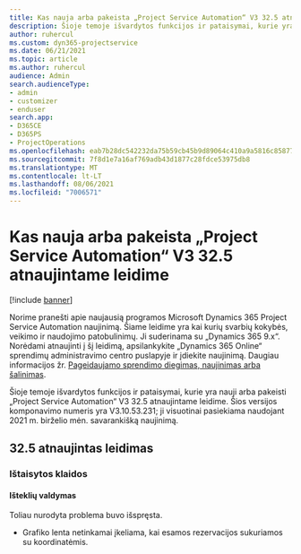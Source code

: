 ```yaml
---
title: Kas nauja arba pakeista „Project Service Automation“ V3 32.5 atnaujintame leidime
description: Šioje temoje išvardytos funkcijos ir pataisymai, kurie yra pasiekiami „Project Service Automation“ V3 32.5 atnaujintame leidime.
author: ruhercul
ms.custom: dyn365-projectservice
ms.date: 06/21/2021
ms.topic: article
ms.author: ruhercul
audience: Admin
search.audienceType:
- admin
- customizer
- enduser
search.app:
- D365CE
- D365PS
- ProjectOperations
ms.openlocfilehash: eab7b28dc542232da75b59cb45b9d89064c410a9a5816c8587783140daf54f46
ms.sourcegitcommit: 7f8d1e7a16af769adb43d1877c28fdce53975db8
ms.translationtype: MT
ms.contentlocale: lt-LT
ms.lasthandoff: 08/06/2021
ms.locfileid: "7006571"
---
```

# <a name="whats-new-or-changed-in-project-service-automation-update-release-325-v3"></a>Kas nauja arba pakeista „Project Service Automation“ V3 32.5 atnaujintame leidime

[!include [banner](../includes/psa-now-project-operations.md)]

Norime pranešti apie naujausią programos Microsoft Dynamics 365 Project Service Automation naujinimą. Šiame leidime yra kai kurių svarbių kokybės, veikimo ir naudojimo patobulinimų. Ji suderinama su „Dynamics 365 9.x“. Norėdami atnaujinti į šį leidimą, apsilankykite „Dynamics 365 Online“ sprendimų administravimo centro puslapyje ir įdiekite naujinimą. Daugiau informacijos žr. [Pageidaujamo sprendimo diegimas, naujinimas arba šalinimas](/power-platform/admin/install-remove-preferred-solution).

Šioje temoje išvardytos funkcijos ir pataisymai, kurie yra nauji arba pakeisti „Project Service Automation“ V3 32.5 atnaujintame leidime. Šios versijos komponavimo numeris yra V3.10.53.231; ji visuotinai pasiekiama naudojant 2021 m. birželio mėn. savarankišką naujinimą.

## <a name="update-release-325"></a>32.5 atnaujintas leidimas

### <a name="bug-fixes"></a>Ištaisytos klaidos

#### <a name="resource-management"></a>Išteklių valdymas

Toliau nurodyta problema buvo išspręsta.

- Grafiko lenta netinkamai įkeliama, kai esamos rezervacijos sukuriamos su koordinatėmis.

